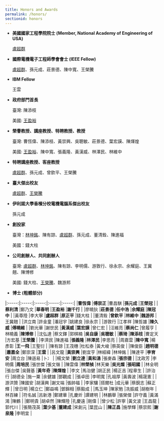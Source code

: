 ```yaml
---
title: Honors and Awards
permalink: /honors/
sectionid: honors
---
```

- **美國國家工程學院院士 (Member, National Academy of Engineering of USA)**

  [盧超群](/classmates/盧超群/)

- **國際電機電子工程師學會會士 (IEEE Fellow)**

  [盧超群](/classmates/盧超群/)、孫元成、莊景德、陳中寬、王榮騰

- **IBM Fellow**

  王雲

- **政府部門首長**

  臺灣: 陳添枝

  美國: [王盈裕](/classmates/王盈裕/)

- **榮譽教授、講座教授、特聘教授、教授**

  臺灣: 曹恆偉、陳添枝、黃崇興、吳聰敏、莊景德、葉宏謨、陳煇煌

  美國: [王盈裕](/classmates/王盈裕/)、陳中寬、張義隆、黃漢威、林澤民、林維中

- **特聘講座教授、客座教授**

  [盧超群](/classmates/盧超群/)、孫元成、曾欽平、王榮騰

- **臺大傑出校友**

  [盧超群](/classmates/盧超群/)、[王榮騰](/classmates/王榮騰/)

- **伊利諾大學香檳分校電機電腦系傑出校友**

  孫元成

- **創投家**

  臺灣：[林坤銘](/classmates/林坤銘/)、陳有諒、[盧超群](/classmates/盧超群/)、孫元成、董清銓、陳進福

  美國：錢大柱

- **公司創辦人、共同創辦人**

  臺灣: [盧超群](/classmates/盧超群/)、[林坤銘](/classmates/林坤銘/)、陳有諒、李明儒、游敦行、徐永宗、余耀庭、王冀翹、陳博修

  美國: 錢大柱、[王榮騰](/classmates/王榮騰/)、魏游邦

- **博士 (粗體部分)**

|:-----:|:-----:|:-----:|:-----:|:-----:|
|**曹恆偉**	|**傅崇正**	|曹昌騏	|**孫元成**	|**王榮冠**	|
|**蔡利清**	|鄭乃文	|**華春明**	|**王盈裕**	|**謝千行**	|
|廖曉狄	|**莊景德**	|**任中浩**	|**余耀庭**	|**陳冠中**	|
|黃尊陸	|李大寧	|**盧超群**	|**原正平**	|錢大柱	|
|董清銓	|**曾欽平**	|**林維中**	|**魏游邦**	|王冀翹	|
|洪立南	|許金童	|潘冠宇	|姚建良	|徐永宗	|
|游敦行	|江孝祥	|陳哲雄	|**陳久威**	|**傅曉維**	|
|劉光華	|謝世民	|**黃漢威**	|**葉宏謨**	|曾仁宏	|
|汪維亮	|**蔡尚仁**	|曾履亨	|林曉義	|**陳博修**	|
|沈弘達	|蔡文鐸	|郭棋楠	|**吳自康**	|**吳聰敏**	|
|**蔡琦**	|**陳添枝**	|曹定天	|方宏基	|**王榮騰**	|
|李濟民	|陳進福	|**張義隆**	|**林澤民**	|李思亮	|
|周嘉雲	|**陳中寬**	|楊彥彰	|**王一飛**	|王聖衍	|
|陳有諒	|王茂穗	|杜松泰	|黃大峻	|蔡英俊	|
|陳俊臣	|**趙明德**	|**蕭嘉全**	|鄭崇深	|**王雲**	|
|呂文龍	|**黃崇興**	|劉宜亨	|林經緯	|林坤銘	|
|陳達平	|**李育安**	|周立台	|陳遜易	|卜冫	|
|楊文榮	|**劉立達**	|**黃和湧**	|張麥森	|**張宗德**	|
|沈政芳	|李明儒	|**周培民**	|張世傑	|張文嶺	|
|陳雲偉	|**林榮楨**	|林天樂	|**吳光燦**	|**張昭國**	|
|林全明	|張台傑	|吳聲基	|**黃年奇**	|**陳煇煌**	|
|李文	|馬治健	|胡正民	|楊正吉	|程章生	|
|許治行	|胡德全	|施一粟	|余健雄	|鄧觀成	|
|張卓田	|李明寬	|孔祖厚	|黃壽波	|楊晟憲	|
|游洪贊	|陳國安	|胡漢興	|謝文端	|張帥福	|
|李家驤	|搭爾杜	|成元華	|蔡銳志	|蘇正輝	|
|曾日明	|楊立仁	|鄭益鳴	|鄧錦相	|蔡毅成	|
|馬玉坤	|陳家勉	|冼振威	|胡樹年	|林百練	|
|符名誠	|呂新港	|鄭建華	|孔慶炘	|譚建明	|
|林鵬舉	|張榮傑	|許守義	|黃滿鴻	|陳鶴	|
|鄭明貴	|胡卓然	|陳輝陸	|孔慶遠	|剛偉	|
|曾少松	|許寧	|黃文波	|王昌龍	|郭代川	|
|張簡茂英	|**葉少基**	|**董建成**	|宋創元	|葉昆山	|
|**陳正昌**	|施學輝	|蔡崇熙	|**謝泉隆**	|李明宜	|
